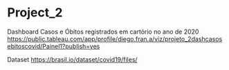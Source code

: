 # Project_2
Dashboard Casos e Óbitos registrados em cartório no ano de 2020 
https://public.tableau.com/app/profile/diego.fran.a/viz/projeto_2dashcasosebitoscovid/Painel1?publish=yes


Dataset 
https://brasil.io/dataset/covid19/files/

